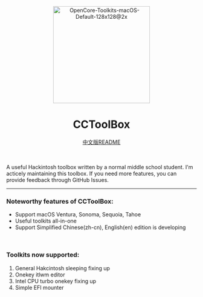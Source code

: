 <div align = center>
  <img width="256" height="256" alt="OpenCore-Toolkits-macOS-Default-128x128@2x" src="https://github.com/user-attachments/assets/3b1fa7da-a64a-4685-8411-c12deab75577" />
  <h1>CCToolBox</h1>
  <a href="README_CN.md">中文版README</a>
</div>
<br>
<br>

A useful Hackintosh toolbox written by a normal middle school student. I'm acticely maintaining this toolbox. If you need more features, you can provide feedback through GitHub Issues.

---

### Noteworthy features of CCToolBox:  
* Support macOS Ventura, Sonoma, Sequoia, Tahoe  
* Useful toolkits all-in-one  
* Support Simplified Chinese(zh-cn), English(en) edition is developing

<br>

### Toolkits now supported:
1. General Hakcintosh sleeping fixing up
2. Onekey itlwm editor
3. Intel CPU turbo onekey fixing up
4. Simple EFI mounter

